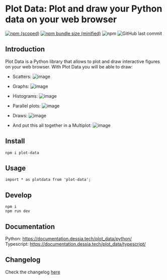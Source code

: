 # Plot Data: Plot and draw your Python data on your web browser 
[![npm (scoped)](https://img.shields.io/npm/v/plot-data.svg)](https://www.npmjs.com/package/plot-data)
[![npm bundle size (minified)](https://img.shields.io/bundlephobia/min/plot-data.svg)](https://www.npmjs.com/package/plot-data)
![npm](https://img.shields.io/npm/dt/plot-data)
![GitHub last commit](https://img.shields.io/github/last-commit/Dessia-tech/plot_data)

## Introduction
Plot Data is a Python library that allows to plot and draw interactive figures on your web browser. 
With Plot Data you will be able to draw: 
- Scatters:
  ![image](https://github.com/Dessia-tech/plot_data/assets/106539650/1fb8af76-f6eb-46e6-9fe6-d0535a9d7034)

- Graphs:
  ![image](https://github.com/Dessia-tech/plot_data/assets/106539650/eef16371-0801-4165-919e-57e138d054e6)

- Histograms:
  ![image](https://github.com/Dessia-tech/plot_data/assets/106539650/f6da4f39-6d20-4a0f-8bcc-cff63fda0e8a)

- Parallel plots:
  ![image](https://github.com/Dessia-tech/plot_data/assets/106539650/c6c2b367-871c-400d-bb3e-a1042a454862)

- Draws:
  ![image](https://github.com/Dessia-tech/plot_data/assets/106539650/8c7f6767-1c81-45c6-8373-75e3b3d31923)

- And put this all together in a Multiplot:
  ![image](https://github.com/Dessia-tech/plot_data/assets/106539650/587a9e4e-4b9d-46de-be18-42f9bf918416)

## Install

```
npm i plot-data
```

## Usage

```
import * as plotdata from 'plot-data';
```

## Develop

```
npm i
npm run dev
```

## Documentation

Python: https://documentation.dessia.tech/plot_data/python/ <br>
Typescript: https://documentation.dessia.tech/plot_data/typescript/

## Changelog

Check the changelog [here](CHANGELOG.md)
